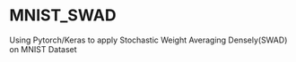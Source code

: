 # MNIST_SWAD
Using Pytorch/Keras to apply Stochastic Weight Averaging Densely(SWAD) on MNIST Dataset
